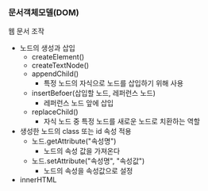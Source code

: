 ### 문서객체모델(DOM)

웹 문서 조작

- 노드의 생성과 삽입
  - createElement()
  - createTextNode()
  - appendChild()
    - 특정 노드의 자식으로 노드를 삽입하기 위해 사용
  - insertBefoer(삽입할 노드, 레퍼런스 노드)
    - 레퍼런스 노드 앞에 삽입
  - replaceChild()
    - 자식 노드 중 특정 노드를 새로운 노드로 치환하는 역할
- 생성한 노드의 class 또는 id 속성 적용
  - 노드.getAttribute("속성명")
    - 노드의 속성 값을 가져온다
  - 노드.setAttribute("속성명", "속성값")
    - 노드의 속성을 속성값으로 설정
- innerHTML